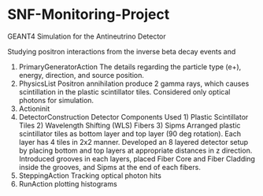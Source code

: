 # SNF-Monitoring-Project

GEANT4 Simulation for the Antineutrino Detector

Studying positron interactions from the inverse beta decay events and 

1) PrimaryGeneratorAction
           The details regarding the particle type (e+), energy, direction, and source position.
2) PhysicsList
           Positron annihilation produce 2 gamma rays, which causes scintillation in the plastic scintillator tiles. Considered only optical photons for simulation.
3) Actioninit
4) DetectorConstruction
           Detector Components Used
               1) Plastic Scintillator Tiles 2) Wavelength Shifting (WLS) Fibers 3) Sipms
           Arranged plastic scintillator tiles as bottom layer and top layer (90 deg rotation). Each layer has 4 tiles in 2x2 manner. Developed an 8 layered detector setup by placing bottom and top layers at 
           appropriate distances in z direction. Introduced grooves in each layers, placed Fiber Core and Fiber Cladding inside the grooves, and Sipms at the end of each fibers.
5) SteppingAction
           Tracking optical photon hits
6) RunAction
           plotting histograms



